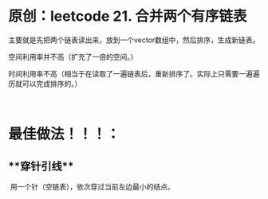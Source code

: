 # 原创：leetcode 21. 合并两个有序链表

主要就是先把两个链表读出来，放到一个vector数组中，然后排序，生成新链表。

空间利用率并不高（扩充了一倍的空间。）

时间利用率不高（相当于在读取了一遍链表后，重新排序了。实际上只需要一遍遍历就可以完成排序的。）

 

# **最佳做法！！！：**

> 
<h2>**穿针引线**</h2>


 用一个针（空链表），依次穿过当前左边最小的结点。

 
